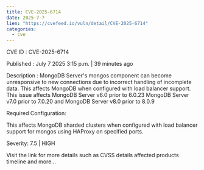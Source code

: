 ```yaml
--- 
title: CVE-2025-6714
date: 2025-7-7
lien: "https://cvefeed.io/vuln/detail/CVE-2025-6714"
categories:
  - cve
---
```


CVE ID : CVE-2025-6714

Published :  July 7
2025
3:15 p.m. | 39 minutes ago

Description : MongoDB Server's mongos component can become unresponsive to new connections due to incorrect handling of incomplete data. This affects MongoDB when configured with load balancer support. This issue affects MongoDB Server v6.0 prior to 6.0.23
MongoDB Server v7.0 prior to 7.0.20 and MongoDB Server v8.0 prior to 8.0.9

Required Configuration:

This affects MongoDB sharded clusters when configured with load balancer support for mongos using HAProxy on specified ports.

Severity: 7.5 | HIGH

Visit the link for more details
such as CVSS details
affected products
timeline
and more...
